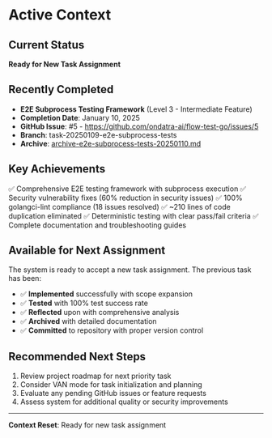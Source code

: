 # Active Context

## Current Status
**Ready for New Task Assignment**

## Recently Completed
- **E2E Subprocess Testing Framework** (Level 3 - Intermediate Feature)
- **Completion Date**: January 10, 2025
- **GitHub Issue**: #5 - https://github.com/ondatra-ai/flow-test-go/issues/5
- **Branch**: task-20250109-e2e-subprocess-tests
- **Archive**: [archive-e2e-subprocess-tests-20250110.md](archive/archive-e2e-subprocess-tests-20250110.md)

## Key Achievements
✅ Comprehensive E2E testing framework with subprocess execution
✅ Security vulnerability fixes (60% reduction in security issues)
✅ 100% golangci-lint compliance (18 issues resolved)
✅ ~210 lines of code duplication eliminated
✅ Deterministic testing with clear pass/fail criteria
✅ Complete documentation and troubleshooting guides

## Available for Next Assignment
The system is ready to accept a new task assignment. The previous task has been:
- ✅ **Implemented** successfully with scope expansion
- ✅ **Tested** with 100% test success rate
- ✅ **Reflected** upon with comprehensive analysis
- ✅ **Archived** with detailed documentation
- ✅ **Committed** to repository with proper version control

## Recommended Next Steps
1. Review project roadmap for next priority task
2. Consider VAN mode for task initialization and planning
3. Evaluate any pending GitHub issues or feature requests
4. Assess system for additional quality or security improvements

---
**Context Reset**: Ready for new task assignment
